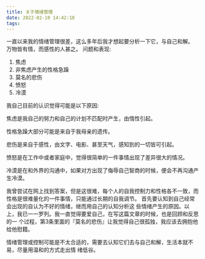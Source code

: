 ```yaml
---
title: 关于情绪管理
date: 2022-02-10 14:42:18
tags:
---
```

一直以来我的情绪管理很差，这么多年后我才想起要分析一下它，与自己和解。 万物皆有情，而感性的人甚之。
问题和表现:

1. 焦虑
2. 非焦虑产生的性格急躁
3. 莫名的悲伤
4. 愤怒
5. 冷漠

我自己目前的认识觉得可能是以下原因:

焦虑是我自己的努力和自己的计划不匹配时产生，由惰性引起。

性格急躁大部分可能是来自于我母亲的遗传。

悲伤是来自于感性，由文字、电影、甚至天气，感知到的一切皆可引起。

愤怒是在工作中或者家庭中，觉得很简单的一件事情出现了差异很大的情况。

冷漠是在和外界的沟通中，如果对方出现了侮辱自己智商的时候，便会不再沟通产生冷漠。

我曾尝试在网上找到答案，但是这很难，每个人的自我控制力和性格各不一致，而性格是很难量化的一件事情，只能通过长期的自我调节。 首先要认知到自己经常会出现的自认为不好的情绪，继而用自己的认知分析这 些情绪产生的原因。以上，我已一一罗列。我一直觉得要爱自己，在写这篇文章的时候，也是回顾和反思的一 个过程，第3条里面的『莫名的悲伤』让我觉得自己很孤独，我应该去拥抱他给他慰籍。

情绪管理或控制可能是不太合适的，需要去认知它们去与自己和解，生活本就不易，尽量用温和的方式走出情
绪低谷。
